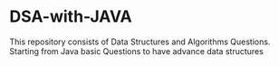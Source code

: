 # DSA-with-JAVA
This repository consists of Data Structures and Algorithms Questions. Starting from Java basic Questions to have advance data structures
